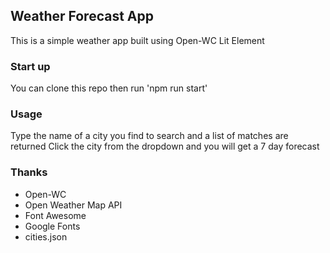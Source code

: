 ## Weather Forecast App
This is a simple weather app built using Open-WC Lit Element

### Start up
You can clone this repo then run 'npm run start'

### Usage
Type the name of a city you find to search and a list of matches are returned
Click the city from the dropdown and you will get a 7 day forecast

### Thanks
 - Open-WC
 - Open Weather Map API
 - Font Awesome
 - Google Fonts
 - cities.json